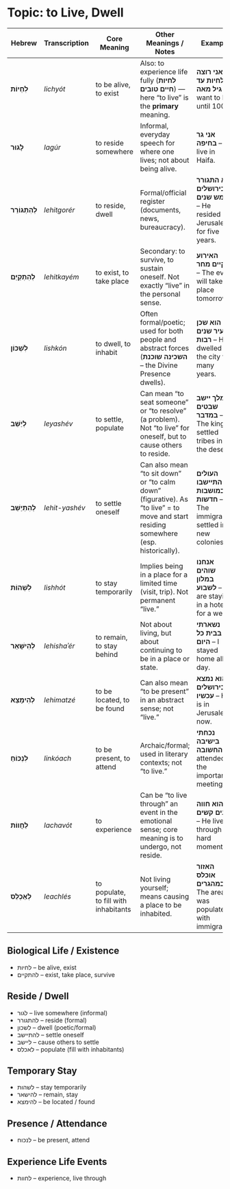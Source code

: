 # Topic: to Live, Dwell

| **Hebrew**            | **Transcription** | **Core Meaning**                          | **Other Meanings** / Notes                                                                                                           | **Example**                                                              |
| --------------------- | ----------------- | ----------------------------------------- | ------------------------------------------------------------------------------------------------------------------------------------ | ------------------------------------------------------------------------ |
| **לִחְיוֹת**  | *lichyót*         | to be alive, to exist                 | Also: to experience life fully (**לחיות חיים טובים**) — here “to live” is the **primary** meaning.                                     | **אני רוצה לחיות עד גיל מאה** – I want to live until 100.                  |
| **לָגוּר**            | *lagúr*           | to reside somewhere                   | Informal, everyday speech for where one lives; not about being alive.                                                                | **אני גר בחיפה** – I live in Haifa.                                        |
| **לְהִתְגּוֹרֵר**     | *lehitgorér*      | to reside, dwell                      | Formal/official register (documents, news, bureaucracy).                                                                             | **הוא התגורר בירושלים חמש שנים** – He resided in Jerusalem for five years. |
| **לְהִתְקַיֵּם**      | *lehitkayém*      | to exist, to take place               | Secondary: to survive, to sustain oneself. Not exactly “live” in the personal sense.                                                 | **האירוע יתקיים מחר** – The event will take place tomorrow.                |
| **לִשְׁכּוֹן**        | *lishkón*         | to dwell, to inhabit                  | Often formal/poetic; used for both people and abstract forces (**השכינה שוכנת** – the Divine Presence dwells).                         | **הוא שכן בעיר שנים רבות** – He dwelled in the city for many years.        |
| **לְיַשֵּׁב**         | *leyashév*        | to settle, populate                   | Can mean “to seat someone” or “to resolve” (a problem). Not “to live” for oneself, but to cause others to reside.                    | **המלך יישב שבטים במדבר** – The king settled tribes in the desert.         |
| **לְהִתְיַשֵּׁב**     | *lehit-yashév*    | to settle oneself                     | Can also mean “to sit down” or “to calm down” (figurative). As “to live” = to move and start residing somewhere (esp. historically). | **העולים התיישבו במושבות חדשות** – The immigrants settled in new colonies. |
| **לִשְׁהוֹת**         | *lishhót*         | to stay temporarily                   | Implies being in a place for a limited time (visit, trip). Not permanent “live.”                                                     | **אנחנו שוהים במלון לשבוע** – We are staying in a hotel for a week.        |
| **לְהִישָּׁאֵר**      | *lehishaʾér*      | to remain, to stay behind             | Not about living, but about continuing to be in a place or state.                                                                    | **נשארתי בבית כל היום** – I stayed home all day.                           |
| **לְהִימָּצֵא**       | *lehimatzé*       | to be located, to be found            | Can also mean “to be present” in an abstract sense; not “live.”                                                                      | **הוא נמצא בירושלים עכשיו** – He is in Jerusalem now.                      |
| **לִנְכּוֹחַ**        | *linkóach*        | to be present, to attend              | Archaic/formal; used in literary contexts; not “to live.”                                                                            | **נכחתי בישיבה החשובה** – I attended the important meeting.                |
| **לַחֲווֹת**          | *lachavót*        | to experience                         | Can be “to live through” an event in the emotional sense; core meaning is to undergo, not reside.                                    | **הוא חווה רגעים קשים** – He lived through hard moments.                   |
| **לְאַכְלֵס**         | *leachlés*        | to populate, to fill with inhabitants | Not living yourself; means causing a place to be inhabited.                                                                          | **האזור אוכלס במהגרים** – The area was populated with immigrants.          |

## Biological Life / Existence

* לחיות – be alive, exist
* להתקיים – exist, take place, survive

## Reside / Dwell

* לגור – live somewhere (informal)
* להתגורר – reside (formal)
* לשכון – dwell (poetic/formal)
* להתיישב – settle oneself
* ליישב – cause others to settle
* לאכלס – populate (fill with inhabitants)

## Temporary Stay

* לשהות – stay temporarily
* להישאר – remain, stay
* להימצא – be located / found

## Presence / Attendance

* לנכוח – be present, attend

## Experience Life Events

* לחוות – experience, live through
